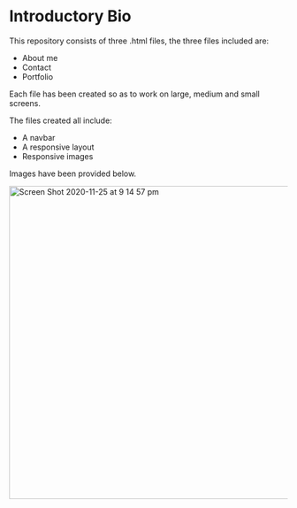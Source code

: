 # Introductory Bio 

This repository consists of three .html files, the three files included are: 
- About me 
- Contact 
- Portfolio 

Each file has been created so as to work on large, medium and small screens. 

The files created all include: 
- A navbar 
- A responsive layout
- Responsive images

Images have been provided below. 

<img width="566" alt="Screen Shot 2020-11-25 at 9 14 57 pm" src="https://user-images.githubusercontent.com/73278132/100214165-a3204180-2f63-11eb-9e46-806a9e245762.png">



